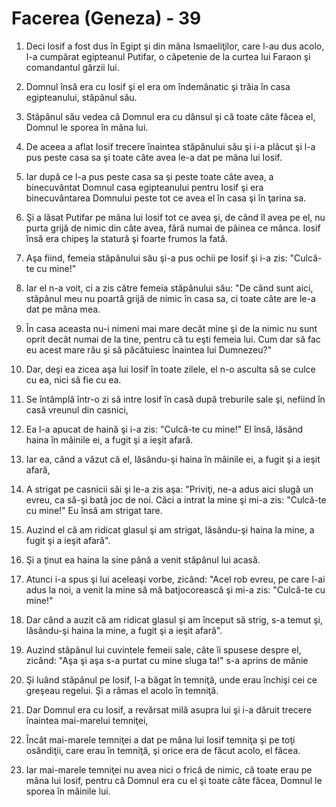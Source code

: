 # Facerea (Geneza) - 39

1. Deci Iosif a fost dus în Egipt şi din mâna Ismaeliţilor, care l-au dus acolo, l-a cumpărat egipteanul Putifar, o căpetenie de la curtea lui Faraon şi comandantul gărzii lui.

2. Domnul însă era cu Iosif şi el era om îndemânatic şi trăia în casa egipteanului, stăpânul său.

3. Stăpânul său vedea că Domnul era cu dânsul şi că toate câte făcea el, Domnul le sporea în mâna lui.

4. De aceea a aflat Iosif trecere înaintea stăpânului său şi i-a plăcut şi l-a pus peste casa sa şi toate câte avea le-a dat pe mâna lui Iosif.

5. Iar după ce l-a pus peste casa sa şi peste toate câte avea, a binecuvântat Domnul casa egipteanului pentru Iosif şi era binecuvântarea Domnului peste tot ce avea el în casa şi în ţarina sa.

6. Şi a lăsat Putifar pe mâna lui Iosif tot ce avea şi, de când îl avea pe el, nu purta grijă de nimic din câte avea, fără numai de pâinea ce mânca. Iosif însă era chipeş la statură şi foarte frumos la fată.

7. Aşa fiind, femeia stăpânului său şi-a pus ochii pe Iosif şi i-a zis: "Culcă-te cu mine!"

8. Iar el n-a voit, ci a zis către femeia stăpânului său: "De când sunt aici, stăpânul meu nu poartă grijă de nimic în casa sa, ci toate câte are le-a dat pe mâna mea.

9. În casa aceasta nu-i nimeni mai mare decât mine şi de la nimic nu sunt oprit decât numai de la tine, pentru că tu eşti femeia lui. Cum dar să fac eu acest mare rău şi să păcătuiesc înaintea lui Dumnezeu?"

10. Dar, deşi ea zicea aşa lui Iosif în toate zilele, el n-o asculta să se culce cu ea, nici să fie cu ea.

11. Se întâmplă într-o zi să intre Iosif în casă după treburile sale şi, nefiind în casă vreunul din casnici,

12. Ea l-a apucat de haină şi i-a zis: "Culcă-te cu mine!" El însă, lăsând haina în mâinile ei, a fugit şi a ieşit afară.

13. Iar ea, când a văzut că el, lăsându-şi haina în mâinile ei, a fugit şi a ieşit afară,

14. A strigat pe casnicii săi şi le-a zis aşa: "Priviţi, ne-a adus aici slugă un evreu, ca să-şi bată joc de noi. Căci a intrat la mine şi mi-a zis: "Culcă-te cu mine!" Eu însă am strigat tare.

15. Auzind el că am ridicat glasul şi am strigat, lăsându-şi haina la mine, a fugit şi a ieşit afară".

16. Şi a ţinut ea haina la sine până a venit stăpânul lui acasă.

17. Atunci i-a spus şi lui aceleaşi vorbe, zicând: "Acel rob evreu, pe care l-ai adus la noi, a venit la mine să mă batjocorească şi mi-a zis: "Culcă-te cu mine!"

18. Dar când a auzit că am ridicat glasul şi am început să strig, s-a temut şi, lăsându-şi haina la mine, a fugit şi a ieşit afară".

19. Auzind stăpânul lui cuvintele femeii sale, câte îi spusese despre el, zicând: "Aşa şi aşa s-a purtat cu mine sluga ta!" s-a aprins de mânie

20. Şi luând stăpânul pe Iosif, l-a băgat în temniţă, unde erau închişi cei ce greşeau regelui. Şi a rămas el acolo în temniţă.

21. Dar Domnul era cu Iosif, a revărsat milă asupra lui şi i-a dăruit trecere înaintea mai-marelui temniţei,

22. Încât mai-marele temniţei a dat pe mâna lui Iosif temniţa şi pe toţi osândiţii, care erau în temniţă, şi orice era de făcut acolo, el făcea.

23. Iar mai-marele temniţei nu avea nici o frică de nimic, că toate erau pe mâna lui Iosif, pentru că Domnul era cu el şi toate câte făcea, Domnul le sporea în mâinile lui.

